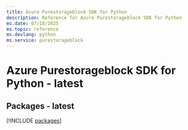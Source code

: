 ```yaml
---
title: Azure Purestorageblock SDK for Python
description: Reference for Azure Purestorageblock SDK for Python
ms.date: 07/18/2025
ms.topic: reference
ms.devlang: python
ms.service: purestorageblock
---
```

# Azure Purestorageblock SDK for Python - latest
## Packages - latest
[!INCLUDE [packages](purestorageblock-index.md)]